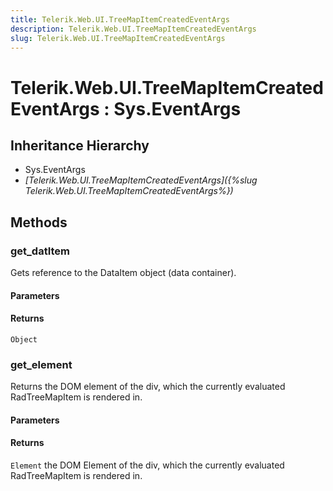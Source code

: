 ```yaml
---
title: Telerik.Web.UI.TreeMapItemCreatedEventArgs
description: Telerik.Web.UI.TreeMapItemCreatedEventArgs
slug: Telerik.Web.UI.TreeMapItemCreatedEventArgs
---
```


# Telerik.Web.UI.TreeMapItemCreatedEventArgs : Sys.EventArgs 

## Inheritance Hierarchy

* Sys.EventArgs
* *[Telerik.Web.UI.TreeMapItemCreatedEventArgs]({%slug Telerik.Web.UI.TreeMapItemCreatedEventArgs%})*


## Methods

###  get_datItem

Gets reference to the DataItem object (data container).

#### Parameters

#### Returns

`Object`


### get_element

Returns the DOM element of the div, which the currently evaluated RadTreeMapItem is rendered in. 

#### Parameters

#### Returns

`Element` the DOM Element of the div, which the currently evaluated RadTreeMapItem is rendered in.

